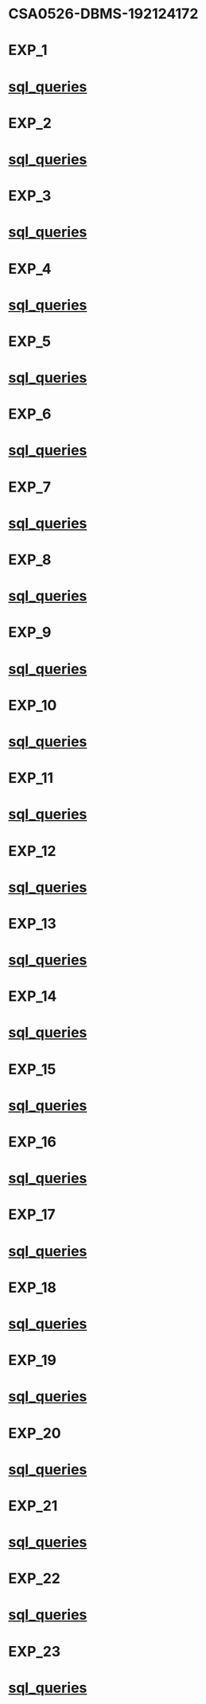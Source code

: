 # CSA0526-DBMS-192124172
# EXP_1
# [sql_queries](https://github.com/santhoshn04/CSA0526-DBMS-192124172/blob/main/santhosh%20exp(1).txt)
# EXP_2
# [sql_queries](https://github.com/santhoshn04/CSA0526-DBMS-192124172/blob/main/santhosh%20exp%20(2).txt)
# EXP_3
# [sql_queries](https://github.com/santhoshn04/CSA0526-DBMS-192124172/blob/main/santhosh%20exp(3).txt)
# EXP_4
# [sql_queries](https://github.com/santhoshn04/CSA0526-DBMS-192124172/blob/main/santhosh%20exp%20(4).txt)
# EXP_5
# [sql_queries](https://github.com/santhoshn04/CSA0526-DBMS-192124172/blob/main/santhosh%20exp%20(5).txt)
# EXP_6
# [sql_queries](https://github.com/santhoshn04/CSA0526-DBMS-192124172/blob/main/santhosh%20exp%20(6).txt)
# EXP_7
# [sql_queries](https://github.com/santhoshn04/CSA0526-DBMS-192124172/blob/main/santhosh%20exp%20(7).txt)
# EXP_8
# [sql_queries](https://github.com/santhoshn04/CSA0526-DBMS-192124172/blob/main/santhosh%20exp(8).txt)
# EXP_9
# [sql_queries](https://github.com/santhoshn04/CSA0526-DBMS-192124172/blob/main/santhosh%20exp(9).txt)
# EXP_10
# [sql_queries](https://github.com/santhoshn04/CSA0526-DBMS-192124172/blob/main/santhosh%20exp(10).txt)
# EXP_11
# [sql_queries](https://github.com/santhoshn04/CSA0526-DBMS-192124172/blob/main/santhosh%20exp(11).txt)
# EXP_12
# [sql_queries](https://github.com/santhoshn04/CSA0526-DBMS-192124172/blob/main/santhosh%20exp(12).txt)
# EXP_13
# [sql_queries](https://github.com/santhoshn04/CSA0526-DBMS-192124172/blob/main/santhosh%20exp(13).txt)
# EXP_14
# [sql_queries](https://github.com/santhoshn04/CSA0526-DBMS-192124172/blob/main/santhosh%20exp(14).txt)
# EXP_15
# [sql_queries](https://github.com/santhoshn04/CSA0526-DBMS-192124172/blob/main/santhosh%20exp(15).txt)
# EXP_16
# [sql_queries](https://github.com/santhoshn04/CSA0526-DBMS-192124172/blob/main/santhosh%20exp(16).txt)
# EXP_17
# [sql_queries](https://github.com/santhoshn04/CSA0526-DBMS-192124172/blob/main/santhosh%20exp(17).txt)
# EXP_18
# [sql_queries](https://github.com/santhoshn04/CSA0526-DBMS-192124172/blob/main/santhosh%20exp(18).txt)
# EXP_19
# [sql_queries](https://github.com/santhoshn04/CSA0526-DBMS-192124172/blob/main/santhosh%20exp(19).txt)
# EXP_20
# [sql_queries](https://github.com/santhoshn04/CSA0526-DBMS-192124172/blob/main/santhosh%20exp(20).txt)
# EXP_21
# [sql_queries](https://github.com/santhoshn04/CSA0526-DBMS-192124172/blob/main/santhosh%20exp(21).txt)
# EXP_22
# [sql_queries](https://github.com/santhoshn04/CSA0526-DBMS-192124172/blob/main/santhosh%20exp(22).txt)
# EXP_23
# [sql_queries](https://github.com/santhoshn04/CSA0526-DBMS-192124172/blob/main/santhosh%20exp(23).txt)

